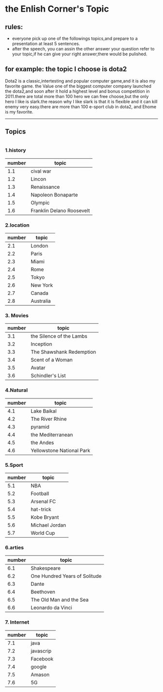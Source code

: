 # the Enlish Corner's Topic
## rules:
-  everyone pick up one of the followings topics,and prepare to a presentation at least 5 sentences.
-  after the speech, you can assin the other answer your  question refer to your topic,if he can give your right answer,there would be pulished.
## for example: the topic I choose is dota2
>
Dota2 is a classic,intertesting and popular computer game,and it is also my favorite game. the Value one of the biggest computer company launched the dota2,and soon after it  hold a highest level and  bonus competition in 2011.there are total more than 100 hero we can free choose,but the only hero I like is slark.the reason why I like slark is that it is flexible and it can kill enemy very easy.there are more than 100 e-sport club in dota2, and Ehome is my favorite.
>

---
## Topics
#
### 1.history
 number|topic
---|---
   1.1| cival war
   1.2| Lincon
   1.3| Renaissance
   1.4| Napoleon Bonaparte
   1.5| Olympic
   1.6| Franklin Delano Roosevelt
###  2.location
number|topic
---|---
   2.1| London
   2.2| Paris
   2.3| Miami
   2.4| Rome
   2.5| Tokyo
   2.6| New York
  2.7| Canada
   2.8| Australia
### 3. Movies
number|topic
---|---
 3.1| the Silence of the Lambs
 3.2| Inception
 3.3| The Shawshank Redemption
 3.4| Scent of a Woman
 3.5| Avatar
 3.6| Schindler's List

### 4.Natural
number|topic
---|---
 4.1| Lake Baikal
 4.2 |The River Rhine
 4.3 |pyramid
  4.4 |the Mediterranean
 4.5|the Andes
  4.6| Yellowstone National Park
### 5.Sport
number|topic
---|---
  5.1| NBA
  5.2 |Football
  5.3 |Arsenal FC
  5.4 |hat-trick
  5.5 |Kobe Bryant
  5.6 |Michael Jordan
  5.7 |World Cup
### 6.arties
number|topic
---|---
  6.1| Shakespeare
  6.2 |One Hundred Years of Solitude
  6.3 |Dante
  6.4 |Beethoven
  6.5 |The Old Man and the Sea
  6.6 |Leonardo da Vinci
### 7. Internet
number|topic
---|---
  7.1|  java
  7.2 | javascrip
  7.3 | Facebook
  7.4 | google
  7.5 | Amason
  7.6 | 5G
  
